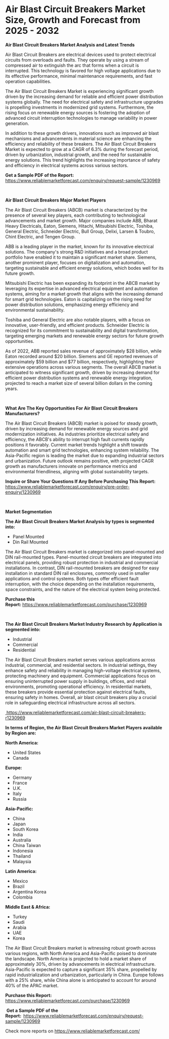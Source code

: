 <p><h1>Air Blast Circuit Breakers Market Size, Growth and Forecast from 2025 - 2032</h1></p><p><strong>Air Blast Circuit Breakers Market Analysis and Latest Trends</strong></p>
<p><p>Air Blast Circuit Breakers are electrical devices used to protect electrical circuits from overloads and faults. They operate by using a stream of compressed air to extinguish the arc that forms when a circuit is interrupted. This technology is favored for high voltage applications due to its effective performance, minimal maintenance requirements, and fast operation capabilities. </p><p>The Air Blast Circuit Breakers Market is experiencing significant growth driven by the increasing demand for reliable and efficient power distribution systems globally. The need for electrical safety and infrastructure upgrades is propelling investments in modernized grid systems. Furthermore, the rising focus on renewable energy sources is fostering the adoption of advanced circuit interruption technologies to manage variability in power generation.</p><p>In addition to these growth drivers, innovations such as improved air blast mechanisms and advancements in material science are enhancing the efficiency and reliability of these breakers. The Air Blast Circuit Breakers Market is expected to grow at a CAGR of 6.3% during the forecast period, driven by urbanization, industrial growth, and the need for sustainable energy solutions. This trend highlights the increasing importance of safety and efficiency in electrical systems across various sectors.</p></p>
<p><strong>Get a Sample PDF of the Report:&nbsp;</strong> <a href="https://www.reliablemarketforecast.com/enquiry/request-sample/1230969?utm_campaign=2190&utm_medium=2&utm_source=Github&utm_content=ia&utm_term=18022025&utm_id=air-blast-circuit-breakers">https://www.reliablemarketforecast.com/enquiry/request-sample/1230969</a></p>
<p>&nbsp;</p>
<p><strong>Air Blast Circuit Breakers Major Market Players</strong></p>
<p><p>The Air Blast Circuit Breakers (ABCB) market is characterized by the presence of several key players, each contributing to technological advancements and market growth. Major companies include ABB, Bharat Heavy Electricals, Eaton, Siemens, Hitachi, Mitsubishi Electric, Toshiba, General Electric, Schneider Electric, Bull Group, Delixi, Larsen & Toubro, Chint Electric, and Tengen Group.</p><p>ABB is a leading player in the market, known for its innovative electrical solutions. The company's strong R&D initiatives and a broad product portfolio have enabled it to maintain a significant market share. Siemens, another prominent player, focuses on digitalization and automation, targeting sustainable and efficient energy solutions, which bodes well for its future growth.</p><p>Mitsubishi Electric has been expanding its footprint in the ABCB market by leveraging its expertise in advanced electrical equipment and automation systems, aiming for a market growth that aligns with the increasing demand for smart grid technologies. Eaton is capitalizing on the rising need for power distribution solutions, emphasizing energy efficiency and environmental sustainability.</p><p>Toshiba and General Electric are also notable players, with a focus on innovative, user-friendly, and efficient products. Schneider Electric is recognized for its commitment to sustainability and digital transformation, targeting emerging markets and renewable energy sectors for future growth opportunities.</p><p>As of 2022, ABB reported sales revenue of approximately $28 billion, while Eaton recorded around $20 billion. Siemens and GE reported revenues of approximately $59 billion and $77 billion, respectively, highlighting their extensive operations across various segments. The overall ABCB market is anticipated to witness significant growth, driven by increasing demand for efficient power distribution systems and renewable energy integration, projected to reach a market size of several billion dollars in the coming years.</p></p>
<p>&nbsp;</p>
<p><strong>What Are The Key Opportunities For Air Blast Circuit Breakers Manufacturers?</strong></p>
<p><p>The Air Blast Circuit Breakers (ABCB) market is poised for steady growth, driven by increasing demand for renewable energy sources and grid modernization initiatives. As industries prioritize electrical safety and efficiency, the ABCB's ability to interrupt high fault currents rapidly positions it favorably. Current market trends highlight a shift towards automation and smart grid technologies, enhancing system reliability. The Asia-Pacific region is leading the market due to expanding industrial sectors and urbanization. Future outlook remains positive, with projected CAGR growth as manufacturers innovate on performance metrics and environmental friendliness, aligning with global sustainability targets.</p></p>
<p><strong>Inquire or Share Your Questions If Any Before Purchasing This Report:</strong> <a href="https://www.reliablemarketforecast.com/enquiry/pre-order-enquiry/1230969?utm_campaign=2190&utm_medium=2&utm_source=Github&utm_content=ia&utm_term=18022025&utm_id=air-blast-circuit-breakers">https://www.reliablemarketforecast.com/enquiry/pre-order-enquiry/1230969</a></p>
<p>&nbsp;</p>
<p><strong>Market Segmentation</strong></p>
<p><strong>The Air Blast Circuit Breakers Market Analysis by types is segmented into:</strong></p>
<p><ul><li>Panel Mounted</li><li>Din Rail Mounted</li></ul></p>
<p><p>The Air Blast Circuit Breakers market is categorized into panel-mounted and DIN rail-mounted types. Panel-mounted circuit breakers are integrated into electrical panels, providing robust protection in industrial and commercial installations. In contrast, DIN rail-mounted breakers are designed for easy installation in standard DIN rail enclosures, commonly used in smaller applications and control systems. Both types offer efficient fault interruption, with the choice depending on the installation requirements, space constraints, and the nature of the electrical system being protected.</p></p>
<p><strong>Purchase this Report:&nbsp;</strong><a href="https://www.reliablemarketforecast.com/purchase/1230969?utm_campaign=2190&utm_medium=2&utm_source=Github&utm_content=ia&utm_term=18022025&utm_id=air-blast-circuit-breakers">https://www.reliablemarketforecast.com/purchase/1230969</a></p>
<p>&nbsp;</p>
<p><strong>The Air Blast Circuit Breakers Market Industry Research by Application is segmented into:</strong></p>
<p><ul><li>Industrial</li><li>Commercial</li><li>Residential</li></ul></p>
<p><p>The Air Blast Circuit Breakers market serves various applications across industrial, commercial, and residential sectors. In industrial settings, they enhance safety and reliability in managing high-voltage electrical systems, protecting machinery and equipment. Commercial applications focus on ensuring uninterrupted power supply in buildings, offices, and retail environments, promoting operational efficiency. In residential markets, these breakers provide essential protection against electrical faults, ensuring safety in homes. Overall, air blast circuit breakers play a crucial role in safeguarding electrical infrastructure across all sectors.</p></p>
<p><a href="https://www.reliablemarketforecast.com/air-blast-circuit-breakers-r1230969?utm_campaign=2190&utm_medium=2&utm_source=Github&utm_content=ia&utm_term=18022025&utm_id=air-blast-circuit-breakers">&nbsp;https://www.reliablemarketforecast.com/air-blast-circuit-breakers-r1230969</a></p>
<p><strong>In terms of Region, the Air Blast Circuit Breakers Market Players available by Region are:</strong></p>
<p>
    <p> <strong> North America: </strong>
        <ul>
            <li>United States</li>
            <li>Canada</li>
        </ul>
        </p> 
    <p> <strong> Europe: </strong>
        <ul>
            <li>Germany</li>
            <li>France</li>
            <li>U.K.</li>
            <li>Italy</li>
            <li>Russia</li>
        </ul>
        </p> 
    <p> <strong> Asia-Pacific: </strong>
        <ul>
            <li>China</li>
            <li>Japan</li>
            <li>South Korea</li>
            <li>India</li>
            <li>Australia</li>
            <li>China Taiwan</li>
            <li>Indonesia</li>
            <li>Thailand</li>
            <li>Malaysia</li>
        </ul>
        </p> 
    <p> <strong> Latin America: </strong>
        <ul>
            <li>Mexico</li>
            <li>Brazil</li>
            <li>Argentina Korea</li>
            <li>Colombia</li>
        </ul>
        </p> 
    <p> <strong> Middle East & Africa: </strong>
        <ul>
            <li>Turkey</li>
            <li>Saudi</li>
            <li>Arabia</li>
            <li>UAE</li>
            <li>Korea</li>
        </ul>
    </p>
    </p>
<p><p>The Air Blast Circuit Breakers market is witnessing robust growth across various regions, with North America and Asia-Pacific poised to dominate the landscape. North America is projected to hold a market share of approximately 30%, driven by advancements in electrical infrastructure. Asia-Pacific is expected to capture a significant 35% share, propelled by rapid industrialization and urbanization, particularly in China. Europe follows with a 25% share, while China alone is anticipated to account for around 40% of the APAC market.</p></p>
<p><strong>Purchase this Report: </strong><a href="https://www.reliablemarketforecast.com/purchase/1230969?utm_campaign=2190&utm_medium=2&utm_source=Github&utm_content=ia&utm_term=18022025&utm_id=air-blast-circuit-breakers">https://www.reliablemarketforecast.com/purchase/1230969</a></p>
<p>&nbsp;<strong>Get a Sample PDF of the Report:&nbsp;&nbsp;</strong><a href="https://www.reliablemarketforecast.com/enquiry/request-sample/1230969?utm_campaign=2190&utm_medium=2&utm_source=Github&utm_content=ia&utm_term=18022025&utm_id=air-blast-circuit-breakers">https://www.reliablemarketforecast.com/enquiry/request-sample/1230969</a></p>
<p><strong></strong></p>
<p>Check more reports on <a href="https://www.reliablemarketforecast.com/?utm_campaign=2190&utm_medium=2&utm_source=Github&utm_content=ia&utm_term=18022025&utm_id=air-blast-circuit-breakers">https://www.reliablemarketforecast.com/</a></p>